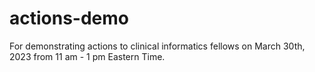 # actions-demo
For demonstrating actions to clinical informatics fellows on March 30th, 2023 from 11 am - 1 pm Eastern Time.
